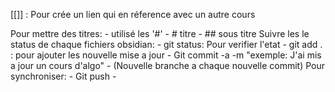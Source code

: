 [[]] : Pour crée un lien qui en réference avec un autre cours

Pour mettre des titres:
	- utilisé les '#'
		- # titre
		- ## sous titre
Suivre les le status de chaque fichiers obsidian:
	- git status: Pour verifier l'etat
	- git add . : pour ajouter les nouvelle mise a jour
	- Git commit -a -m "exemple: J'ai mis a jour un cours d'algo"
			- (Nouvelle branche a chaque nouvelle commit)
Pour synchroniser:
	- Git push
	- 